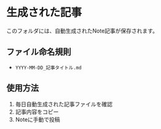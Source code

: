 # 生成された記事

このフォルダには、自動生成されたNote記事が保存されます。

## ファイル命名規則
- `YYYY-MM-DD_記事タイトル.md`

## 使用方法
1. 毎日自動生成された記事ファイルを確認
2. 記事内容をコピー
3. Noteに手動で投稿
